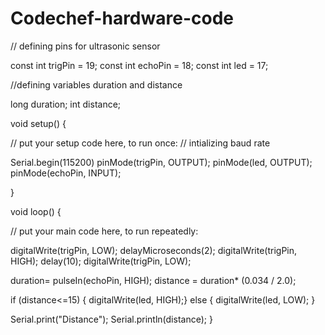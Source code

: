 # Codechef-hardware-code
// defining pins for ultrasonic sensor

const int trigPin = 19;
const int echoPin = 18;
const int led = 17;

//defining variables duration and distance

long duration;
int distance;

void setup() {

// put your setup code here, to run once:
// intializing baud rate

Serial.begin(115200)
pinMode(trigPin, OUTPUT);
pinMode(led, OUTPUT);
pinMode(echoPin, INPUT);

}

void loop() {

// put your main code here, to run repeatedly:

digitalWrite(trigPin, LOW);
delayMicroseconds(2);
digitalWrite(trigPin, HIGH);
delay(10);
digitalWrite(trigPin, LOW);

duration= pulseIn(echoPin, HIGH);
distance = duration* (0.034 / 2.0);

if (distance<=15) { digitalWrite(led, HIGH);}
else { digitalWrite(led, LOW); }

Serial.print("Distance");
Serial.println(distance);
}
